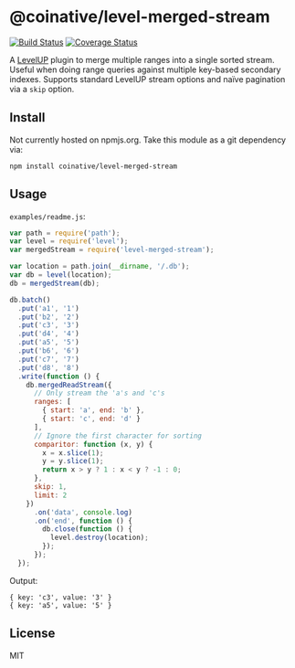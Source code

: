 # @coinative/level-merged-stream

[![Build Status](https://travis-ci.org/coinative/level-merged-stream.svg?branch=master)](https://travis-ci.org/coinative/level-merged-stream) [![Coverage Status](https://coveralls.io/repos/coinative/level-merged-stream/badge.png?branch=master)](https://coveralls.io/r/coinative/level-merged-stream?branch=master)

A [LevelUP](https://github.com/rvagg/node-levelup) plugin to merge multiple ranges into a single sorted stream. Useful when doing range queries against multiple key-based secondary indexes. Supports standard LevelUP stream options and naïve pagination via a `skip` option.

## Install

Not currently hosted on npmjs.org. Take this module as a git dependency via:

```
npm install coinative/level-merged-stream
```

## Usage

`examples/readme.js`:
```js
var path = require('path');
var level = require('level');
var mergedStream = require('level-merged-stream');

var location = path.join(__dirname, '/.db');
var db = level(location);
db = mergedStream(db);

db.batch()
  .put('a1', '1')
  .put('b2', '2')
  .put('c3', '3')
  .put('d4', '4')
  .put('a5', '5')
  .put('b6', '6')
  .put('c7', '7')
  .put('d8', '8')
  .write(function () {
    db.mergedReadStream({
      // Only stream the 'a's and 'c's
      ranges: [
        { start: 'a', end: 'b' },
        { start: 'c', end: 'd' }
      ],
      // Ignore the first character for sorting
      comparitor: function (x, y) {
        x = x.slice(1);
        y = y.slice(1);
        return x > y ? 1 : x < y ? -1 : 0;
      },
      skip: 1,
      limit: 2
    })
      .on('data', console.log)
      .on('end', function () {
        db.close(function () {
          level.destroy(location);
        });
      });
  });
```
Output:
```
{ key: 'c3', value: '3' }
{ key: 'a5', value: '5' }
```
## License

MIT

